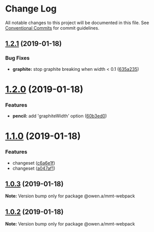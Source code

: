 # Change Log

All notable changes to this project will be documented in this file.
See [Conventional Commits](https://conventionalcommits.org) for commit guidelines.

## [1.2.1](https://github.com/MMTDigital/mmt-webpack/compare/@owen.a/mmt-webpack@1.2.0...@owen.a/mmt-webpack@1.2.1) (2019-01-18)


### Bug Fixes

* **graphite:** stop graphite breaking when width < 0.1 ([635a235](https://github.com/MMTDigital/mmt-webpack/commit/635a235))





# [1.2.0](https://github.com/MMTDigital/mmt-webpack/compare/@owen.a/mmt-webpack@1.1.0...@owen.a/mmt-webpack@1.2.0) (2019-01-18)


### Features

* **pencil:** add 'graphiteWidth' option ([60b3ed0](https://github.com/MMTDigital/mmt-webpack/commit/60b3ed0))





# [1.1.0](https://github.com/MMTDigital/mmt-webpack/compare/@owen.a/mmt-webpack@1.0.3...@owen.a/mmt-webpack@1.1.0) (2019-01-18)


### Features

* changeset ([c6a6e1f](https://github.com/MMTDigital/mmt-webpack/commit/c6a6e1f))
* changeset ([a047af1](https://github.com/MMTDigital/mmt-webpack/commit/a047af1))





## [1.0.3](https://github.com/MMTDigital/mmt-webpack/compare/@owen.a/mmt-webpack@1.0.2...@owen.a/mmt-webpack@1.0.3) (2019-01-18)

**Note:** Version bump only for package @owen.a/mmt-webpack





## [1.0.2](https://github.com/MMTDigital/mmt-webpack/compare/@owen.a/mmt-webpack@1.0.1...@owen.a/mmt-webpack@1.0.2) (2019-01-18)

**Note:** Version bump only for package @owen.a/mmt-webpack
